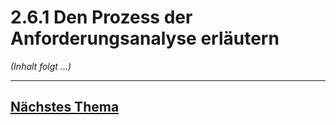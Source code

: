 # 2.6.1 Den Prozess der Anforderungsanalyse erläutern

*(Inhalt folgt ...)*


---

## [Nächstes Thema](./2.6.2_Bedarfs-_und_Anforderungsanalysen_durchfuehren.md)